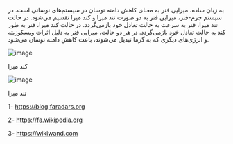 به زبان ساده، میرایی فنر به معنای کاهش دامنه نوسان در سیستم‌های نوسانی است. 
در سیستم جرم-فنر، میرایی فنر به دو صورت تند میرا و کند میرا تقسیم می‌شود. در حالت تند میرا، 
فنر به سرعت به حالت تعادل خود بازمی‌گردد. در حالت کند میرا، فنر به طور کند به حالت تعادل خود بازمی‌گردد. در هر دو حالت، میرایی فنر به دلیل اثرات ویسکوزیته و انرژی‌های دیگری که به گرما تبدیل می‌شوند، باعث کاهش دامنه نوسان می‌شود.




![image](https://github.com/soltanali0/-spring-damping-chart/assets/87374678/2cc65533-104c-4377-a5cf-7a08b5599c25)


کند میرا 


![image](https://github.com/soltanali0/-spring-damping-chart/assets/87374678/43f5392f-d39c-49f4-bbb9-ee66243b88c1)

تند میرا 

1- https://blog.faradars.org


2- https://fa.wikipedia.org

3- https://wikiwand.com



